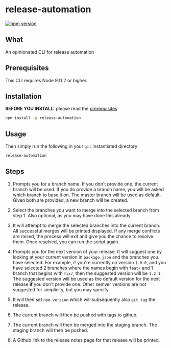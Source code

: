 # release-automation

[![npm version](https://badge.fury.io/js/release-automation.svg)](https://npmjs.org/package/release-automation 'View this project on npm')

## What

An opinionated CLI for release automation

## Prerequisites

This CLI requires Node 9.11.2 or higher.

## Installation

**BEFORE YOU INSTALL:** please read the [prerequisites](#prerequisites)

```bash
npm install -g release-automation
```

## Usage

Then simply run the following in your `git` instantiated directory

```bash
release-automation
```

## Steps

1. Prompts you for a branch name. If you don't provide one, the current branch will be used.
   If you do provide a branch name, you will be asked which branch to base it on. The master branch
   will be used as default. Given both are provided, a new branch will be created.

2. Select the branches you want to merge into the selected branch from step 1. Also optional, as you may have done this already.

3. It will attempt to merge the selected branches into the current branch. All successful merges will be
   printed displayed. If any merge conflicts are raised, the process will exit and give you the
   chance to resolve them. Once resolved, you can run the script again.

4. Prompts you for the next version of your release. It will suggest one by looking at your current version
   in `package.json` and the branches you have selected. For example, if you're currently on version `1.0.0`, and you have selected 2 branches where the names begin with `feat/` and
   1 branch that begins with `fix/`, then the suggested version will be `1.2.1`.
   The suggested version will be used as the default version for the next release **if**
   you don't provide one. Other semver versions are not suggested for simplicity, but you may specify.

5. It will then set `npm version` which will subsequently also `git tag` the release.

6. The current branch will then be pushed with tags to github.

7. The current branch will then be merged into the staging branch. The staging branch will then be pushed.

8. A Github link to the release notes page for that release will be printed.
